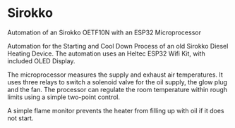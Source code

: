 # Sirokko
Automation of an Sirokko OETF10N with an ESP32 Microprocessor

Automation for the Starting and Cool Down Process of an old Sirokko Diesel Heating Device.
The automation uses an Heltec ESP32 Wifi Kit, with included OLED Display.

The microprocessor measures the supply and exhaust air temperatures. 
It uses three relays to switch a solenoid valve for the oil supply, the glow plug and the fan.
The processor can regulate the room temperature within rough limits using a simple two-point control.

A simple flame monitor prevents the heater from filling up with oil if it does not start.
